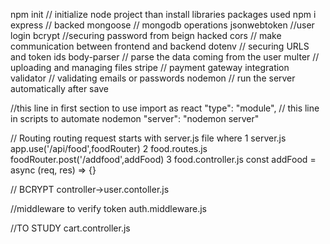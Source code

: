 npm init // initialize node project than install libraries
packages used
npm i 
express // backed 
mongoose // mongodb operations
jsonwebtoken //user login 
bcrypt  //securing password from beign hacked
cors  // make communication between frontend and backend
dotenv  // securing URLS and token ids
body-parser // parse the data coming from the user
multer // uploading and managing files
stripe // payment gateway integration
validator  // validating emails or passwords
nodemon  // run the server automatically after save 

//this line in first section to use import as react
"type": "module",
// this line in scripts to automate nodemon
"server": "nodemon server"

// Routing
routing request starts with server.js file where 
1
server.js 
app.use('/api/food',foodRouter)
2
food.routes.js
foodRouter.post('/addfood',addFood)
3
food.controller.js
const addFood = async (req, res) => {}


// BCRYPT
controller->user.contoller.js

//middleware to verify token 
auth.middleware.js

//TO STUDY
cart.controller.js






